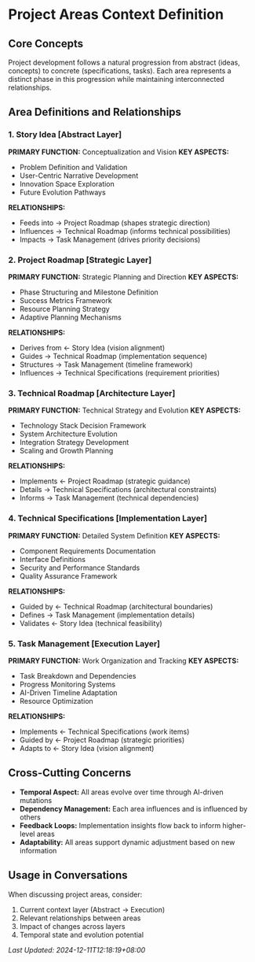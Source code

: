 # Project Areas Context Definition

## Core Concepts
Project development follows a natural progression from abstract (ideas, concepts) to concrete (specifications, tasks). Each area represents a distinct phase in this progression while maintaining interconnected relationships.

## Area Definitions and Relationships

### 1. Story Idea [Abstract Layer]
**PRIMARY FUNCTION:** Conceptualization and Vision
**KEY ASPECTS:**
- Problem Definition and Validation
- User-Centric Narrative Development
- Innovation Space Exploration
- Future Evolution Pathways

**RELATIONSHIPS:**
- Feeds into → Project Roadmap (shapes strategic direction)
- Influences → Technical Roadmap (informs technical possibilities)
- Impacts → Task Management (drives priority decisions)

### 2. Project Roadmap [Strategic Layer]
**PRIMARY FUNCTION:** Strategic Planning and Direction
**KEY ASPECTS:**
- Phase Structuring and Milestone Definition
- Success Metrics Framework
- Resource Planning Strategy
- Adaptive Planning Mechanisms

**RELATIONSHIPS:**
- Derives from ← Story Idea (vision alignment)
- Guides → Technical Roadmap (implementation sequence)
- Structures → Task Management (timeline framework)
- Influences → Technical Specifications (requirement priorities)

### 3. Technical Roadmap [Architecture Layer]
**PRIMARY FUNCTION:** Technical Strategy and Evolution
**KEY ASPECTS:**
- Technology Stack Decision Framework
- System Architecture Evolution
- Integration Strategy Development
- Scaling and Growth Planning

**RELATIONSHIPS:**
- Implements ← Project Roadmap (strategic guidance)
- Details → Technical Specifications (architectural constraints)
- Informs → Task Management (technical dependencies)

### 4. Technical Specifications [Implementation Layer]
**PRIMARY FUNCTION:** Detailed System Definition
**KEY ASPECTS:**
- Component Requirements Documentation
- Interface Definitions
- Security and Performance Standards
- Quality Assurance Framework

**RELATIONSHIPS:**
- Guided by ← Technical Roadmap (architectural boundaries)
- Defines → Task Management (implementation details)
- Validates ← Story Idea (technical feasibility)

### 5. Task Management [Execution Layer]
**PRIMARY FUNCTION:** Work Organization and Tracking
**KEY ASPECTS:**
- Task Breakdown and Dependencies
- Progress Monitoring Systems
- AI-Driven Timeline Adaptation
- Resource Optimization

**RELATIONSHIPS:**
- Implements ← Technical Specifications (work items)
- Guided by ← Project Roadmap (strategic priorities)
- Adapts to ← Story Idea (vision alignment)

## Cross-Cutting Concerns
- **Temporal Aspect:** All areas evolve over time through AI-driven mutations
- **Dependency Management:** Each area influences and is influenced by others
- **Feedback Loops:** Implementation insights flow back to inform higher-level areas
- **Adaptability:** All areas support dynamic adjustment based on new information

## Usage in Conversations
When discussing project areas, consider:
1. Current context layer (Abstract → Execution)
2. Relevant relationships between areas
3. Impact of changes across layers
4. Temporal state and evolution potential

*Last Updated: 2024-12-11T12:18:19+08:00*
